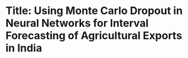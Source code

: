 <html>
<h1>Title: Using Monte Carlo Dropout in Neural Networks for Interval Forecasting of Agricultural Exports in India</h1>
</html>
